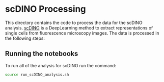 # scDINO Processing
This directory contains the code to process the data for the scDINO analysis.
[scDINO](https://github.com/JacobHanimann/scDINO) is a DeepLearning method to extract representations of single cells from fluorescence microscopy images.
The data is processed in the following steps:
## Running the notebooks
To run all of the analysis for scDINO run the command:
```bash
source run_scDINO_analysis.sh
```
